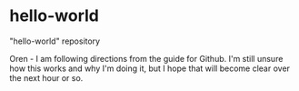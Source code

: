 # hello-world
"hello-world" repository

Oren - I am following directions from the guide for Github. I'm
still unsure how this works and why I'm doing it, but I hope
that will become clear over the next hour or so.
